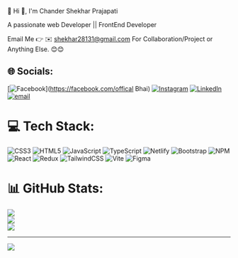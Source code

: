 💫 Hi 👋, I'm Chander Shekhar Prajapati

A passionate web Developer || FrontEnd Developer

Email Me 👉 ✉️ shekhar28131@gmail.com For Collaboration/Project or Anything Else. 😊😊
## 🌐 Socials:
[![Facebook](https://img.shields.io/badge/Facebook-%231877F2.svg?logo=Facebook&logoColor=white)](https://facebook.com/offical Bhai) [![Instagram](https://img.shields.io/badge/Instagram-%23E4405F.svg?logo=Instagram&logoColor=white)](https://instagram.com/offical_bhai_003) [![LinkedIn](https://img.shields.io/badge/LinkedIn-%230077B5.svg?logo=linkedin&logoColor=white)](https://linkedin.com/in/ChanderShekharPrajapati) [![email](https://img.shields.io/badge/Email-D14836?logo=gmail&logoColor=white)](mailto:shekhar28131@gmail.com) 

# 💻 Tech Stack:
![CSS3](https://img.shields.io/badge/css3-%231572B6.svg?style=for-the-badge&logo=css3&logoColor=white) ![HTML5](https://img.shields.io/badge/html5-%23E34F26.svg?style=for-the-badge&logo=html5&logoColor=white) ![JavaScript](https://img.shields.io/badge/javascript-%23323330.svg?style=for-the-badge&logo=javascript&logoColor=%23F7DF1E) ![TypeScript](https://img.shields.io/badge/typescript-%23007ACC.svg?style=for-the-badge&logo=typescript&logoColor=white) ![Netlify](https://img.shields.io/badge/netlify-%23000000.svg?style=for-the-badge&logo=netlify&logoColor=#00C7B7) ![Bootstrap](https://img.shields.io/badge/bootstrap-%238511FA.svg?style=for-the-badge&logo=bootstrap&logoColor=white) ![NPM](https://img.shields.io/badge/NPM-%23CB3837.svg?style=for-the-badge&logo=npm&logoColor=white) ![React](https://img.shields.io/badge/react-%2320232a.svg?style=for-the-badge&logo=react&logoColor=%2361DAFB) ![Redux](https://img.shields.io/badge/redux-%23593d88.svg?style=for-the-badge&logo=redux&logoColor=white) ![TailwindCSS](https://img.shields.io/badge/tailwindcss-%2338B2AC.svg?style=for-the-badge&logo=tailwind-css&logoColor=white) ![Vite](https://img.shields.io/badge/vite-%23646CFF.svg?style=for-the-badge&logo=vite&logoColor=white) ![Figma](https://img.shields.io/badge/figma-%23F24E1E.svg?style=for-the-badge&logo=figma&logoColor=white)
# 📊 GitHub Stats:
![](https://github-readme-stats.vercel.app/api?username=free322ss&theme=radical&hide_border=false&include_all_commits=true&count_private=false)<br/>
![](https://nirzak-streak-stats.vercel.app/?user=free322ss&theme=radical&hide_border=false)<br/>
![](https://github-readme-stats.vercel.app/api/top-langs/?username=free322ss&theme=radical&hide_border=false&include_all_commits=true&count_private=false&layout=compact)





---
[![](https://visitcount.itsvg.in/api?id=free322ss&icon=0&color=0)](https://visitcount.itsvg.in)

<!-- Proudly created with GPRM ( https://gprm.itsvg.in ) -->
